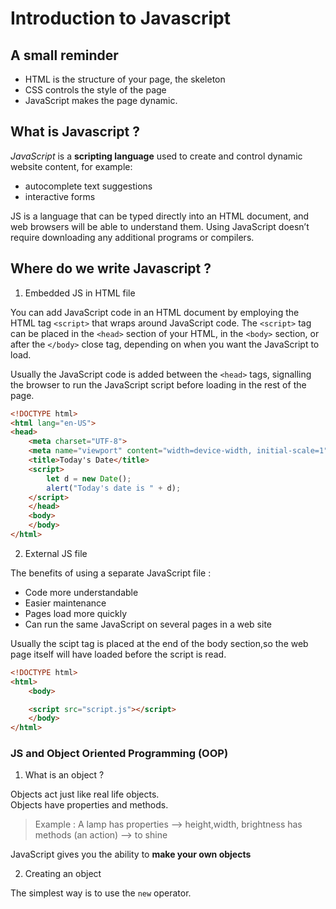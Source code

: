 <!---Tags=["javascript", "introduction", "file"]--->

# Introduction to Javascript

## A small reminder

* HTML is the structure of your page, the skeleton
* CSS controls the style of the page
* JavaScript makes the page dynamic.

## What is Javascript ?

*JavaScript* is a **scripting language** used to create and control dynamic website content, for example: 
- autocomplete text suggestions
- interactive forms

JS is a language that can be typed directly into an HTML document, and web browsers will be able to understand them. 
Using JavaScript doesn’t require downloading any additional programs or compilers.

## Where do we write Javascript ?

1. Embedded JS in HTML file

You can add JavaScript code in an HTML document by employing  the HTML tag `<script>` that wraps around JavaScript code.
The `<script>` tag can be placed in the `<head>` section of your HTML, in the `<body>` section, or after the `</body>` close tag, 
depending on when you want the JavaScript to load.

Usually the JavaScript code is added between the `<head>` tags, signalling the browser to run the JavaScript script 
before loading in the rest of the page. 

```html
<!DOCTYPE html>
<html lang="en-US">
<head>
    <meta charset="UTF-8">
    <meta name="viewport" content="width=device-width, initial-scale=1">
    <title>Today's Date</title>
    <script>
        let d = new Date();
        alert("Today's date is " + d);
    </script>
    </head>
    <body>
    </body>
</html>
```

2. External JS file

The benefits of using a separate JavaScript file :

- Code more understandable 
- Easier maintenance
- Pages load more quickly
- Can run the same JavaScript on several pages in a web site

Usually the scipt tag is placed at the end of  the body section,so the web page itself will have loaded before the script is read. 

```html
<!DOCTYPE html>
<html>
    <body>

    <script src="script.js"></script>
    </body>
</html>
```

### JS and  Object Oriented Programming (OOP)

1. What is an object ?

Objects act just like real life objects.  
Objects have properties and methods.

> Example :  A lamp has properties  -->  height,width, brightness 
>                               has methods (an action) --> to shine

JavaScript gives you the ability to **make your own objects**

2. Creating an object

The simplest way is to use the `new` operator.




